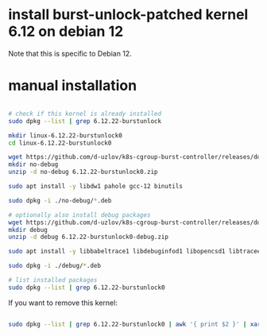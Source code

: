 
# install burst-unlock-patched kernel 6.12 on debian 12

Note that this is specific to Debian 12.

# manual installation

```bash

# check if this kernel is already installed
sudo dpkg --list | grep 6.12.22-burstunlock

mkdir linux-6.12.22-burstunlock0
cd linux-6.12.22-burstunlock0

wget https://github.com/d-uzlov/k8s-cgroup-burst-controller/releases/download/kernel-debian-6.12/6.12.22-burstunlock0.zip
mkdir no-debug
unzip -d no-debug 6.12.22-burstunlock0.zip

sudo apt install -y libdw1 pahole gcc-12 binutils

sudo dpkg -i ./no-debug/*.deb

# optionally also install debug packages
wget https://github.com/d-uzlov/k8s-cgroup-burst-controller/releases/download/kernel-debian-6.12/6.12.22-burstunlock0-debug.zip
mkdir debug
unzip -d debug 6.12.22-burstunlock0-debug.zip

sudo apt install -y libbabeltrace1 libdebuginfod1 libopencsd1 libtraceevent1 libunwind8 libpython3.11

sudo dpkg -i ./debug/*.deb

# list installed packages
sudo dpkg --list | grep 6.12.22-burstunlock0

```

If you want to remove this kernel:

```bash

sudo dpkg --list | grep 6.12.22-burstunlock0 | awk '{ print $2 }' | xargs sudo dpkg -P

```
